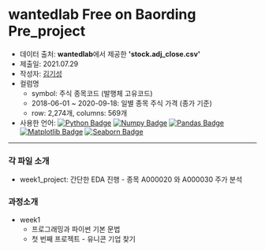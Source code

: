 # wantedlab Free on Baording Pre_project
- 데이터 출처: **wantedlab**에서 제공한 **'stock.adj_close.csv'**
- 제출일: 2021.07.29
- 작성자: [김기성](https://github.com/Ki-Sung)
- 컬럼명
  - symbol: 주식 종목코드 (발행체 고유코드)
  - 2018-06-01 ~ 2020-09-18: 일별 종목 주식 가격 (종가 기준)
  - row: 2,274개, columns: 569개
- 사용한 언어: [![Python Badge](http://img.shields.io/badge/-Python%20-blue?style=flat-square&&logoColor=yellow&logo=python&link=https://www.python.org/)](https://www.python.org/) [![Numpy Badge](http://img.shields.io/badge/-Numpy%20-013243?style=flat-square&&logoColor=white&logo=numpy&link=https://numpy.org/)](https://numpy.org/) [![Pandas Badge](http://img.shields.io/badge/-Pandas%20-150458?style=flat-square&logoColor=white&logo=pandas&link=https://pandas.pydata.org/)](https://pandas.pydata.org/) [![Matplotlib Badge](http://img.shields.io/badge/-Matplotlib%20-2350A9?style=flat-square&logoColor=white&logo=matplotlib&link=https://matplotlib.org/)](https://matplotlib.org/) [![Seaborn Badge](http://img.shields.io/badge/-Seaborn%20-212E50?style=flat-square&logoColor=white&logo=seaborn&link=https://seaborn.pydata.org/)](https://seaborn.pydata.org/) 
---
### 각 파일 소개 
- week1_project: 간단한 EDA 진행 - 종목 A000020 와 A000030 주가 분석

### 과정소개
- week1
  - 프로그래밍과 파이썬 기본 문법 
  - 첫 번째 프로젝트 - 유니콘 기업 찾기 
